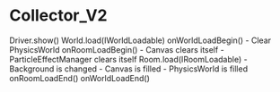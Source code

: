 # Collector_V2

Driver.show()
    World.load(IWorldLoadable)
        onWorldLoadBegin()
            - Clear PhysicsWorld
            onRoomLoadBegin()
                - Canvas clears itself
                - ParticleEffectManager clears itself
            Room.load(IRoomLoadable)
                - Background is changed
                - Canvas is filled
                - PhysicsWorld is filled
            onRoomLoadEnd()
        onWorldLoadEnd()

